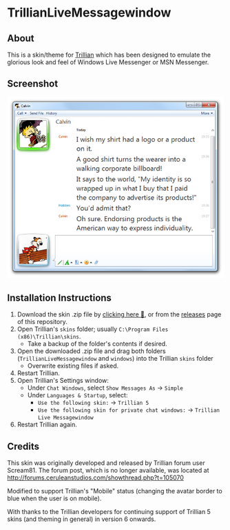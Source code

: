 # TrillianLiveMessagewindow

## About

This is a skin/theme for [Trillian](https://trillian.im/) which has been designed to emulate the glorious look and feel of Windows Live Messenger or MSN Messenger.

## Screenshot

![Preview](https://raw.githubusercontent.com/dizzy-egg/TrillianLiveMessagewindow/main/skins/TrillianLiveMessagewindow/preview1.png)

## Installation Instructions

1. Download the skin .zip file by [clicking here 🔗](https://github.com/dizzy-egg/TrillianLiveMessagewindow/raw/main/TrillianLiveMessagewindow.zip), or from the [releases](https://github.com/dizzy-egg/TrillianLiveMessageWindow/releases) page of this repository.
2. Open Trillian's `skins` folder; usually `C:\Program Files (x86)\Trillian\skins`. 
    * Take a backup of the folder's contents if desired.
3. Open the downloaded .zip file and drag both folders (`TrillianLiveMessagewindow` and `windows`) into the Trillian `skins` folder
    * Overwrite existing files if asked.
4. Restart Trillian.
5. Open Trillian's Settings window:
    * Under `Chat Windows`, select `Show Messages As` → `Simple`
    * Under `Languages & Startup`, select:
        * `Use the following skin:` → `Trillian 5`
        * `Use the following skin for private chat windows:` → `Trillian Live Messagewindow`
6. Restart Trillian again.

## Credits

This skin was originally developed and released by Trillian forum user Scream81. The forum post, which is no longer available, was located at http://forums.ceruleanstudios.com/showthread.php?t=105070

Modified to support Trillian's "Mobile" status (changing the avatar border to blue when the user is on mobile).

With thanks to the Trillian developers for continuing support of Trillian 5 skins (and theming in general) in version 6 onwards.
